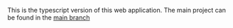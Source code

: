 This is the typescript version of this web application. The main project can be found in the [main branch](https://github.com/A-BMT02/spost/tree/main)

